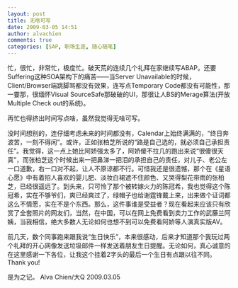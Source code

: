 ```yaml
---
layout: post
title: 无啥可写
date: 2009-03-05 14:51
author: alvachien
comments: true
categories: [SAP, 职场生涯, 随心随笔]
---
```

忙，很忙，非常忙，极度忙。破天荒的连续几个礼拜在家继续写ABAP。还要Suffering这种SOA架构下的痛苦——当Server Unavailable的时候，Client/Browser端跳脚骂都没有效果，连写点Temporary Code都没有可能性，那一霎那，很缅怀Visual SourceSafe那破破的UI，那很让人BS的Merage算法(开放Multiple Check out的系统)。
 
再忙也得挤出时间写点啥，虽然我觉得无啥可写。
 
没时间想别的，连仔细考虑未来的时间都没有，Calendar上始终满满的，“终日奔波苦，一刻不得闲”。或许，正如张柏芝所说的“路是自己选的，就必须自己承担责任”。我觉得，这一点上她比阿娇强太多了，阿娇傻不拉几的跑出来说“很傻很天真”，而张柏芝这个时候出来一把鼻涕一把泪的承担自己的责任，对儿子、老公左一口道歉，右一口对不起，让人不原谅都不行。可惜我还是很遗憾，那个在《星语心愿》中有着招人喜欢的婴儿肥、淡妆白裙遮不住颜色、又哭得梨花带雨的张柏芝，已经很遥远了。到头来，只可怜了那个被转嫁火力的陈冠希，我也觉得这个陈冠希，实在不够爷们，爽已经爽过了，绿帽子也给谢霆锋戴上来，出来做个证词都这么不情愿，实在不是个东西。那么，这件事谁是受益者？现在看起来应该只有欣赏了全套照片的网友们，当然，在中国，可以在网上免费看到卖力工作的武藤兰阿姨，当我相信，绝大多数人无论如何也想不到可以免费看阿娇等人演真实版AV。
 
前几天，数个同事跑来跟我说“生日快乐”，本来很感动，后来才知道那个我玩过两个礼拜的开心网像发送垃圾邮件一样发送着朋友生日提醒。无论如何，真心诚意的在这里感谢一下各位，让我这个挂着2字头的最后一个生日有点跟以往不同。Thank you!
 
是为之记。
Alva Chien/大Q
2009.03.05

